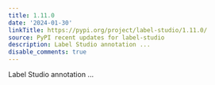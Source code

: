 ```yaml
---
title: 1.11.0
date: '2024-01-30'
linkTitle: https://pypi.org/project/label-studio/1.11.0/
source: PyPI recent updates for label-studio
description: Label Studio annotation ...
disable_comments: true
---
```

Label Studio annotation ...